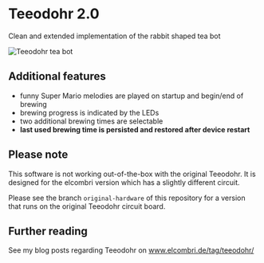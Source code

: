 # Teeodohr 2.0
Clean and extended implementation of the rabbit shaped tea bot

![Teeodohr tea bot](https://www.elcombri.de/wp-content/uploads/2019/09/teeodohr_komplett-840x525.jpg)

## Additional features
- funny Super Mario melodies are played on startup and begin/end of brewing
- brewing progress is indicated by the LEDs
- two additional brewing times are selectable
- **last used brewing time is persisted and restored after device restart**

## Please note
This software is not working out-of-the-box with the original Teeodohr. It is designed for the elcombri version which has a slightly different circuit.

Please see the branch `original-hardware` of this repository for a version that runs on the original Teeodohr circuit board.

## Further reading
See my blog posts regarding Teeodohr on www.elcombri.de/tag/teeodohr/
